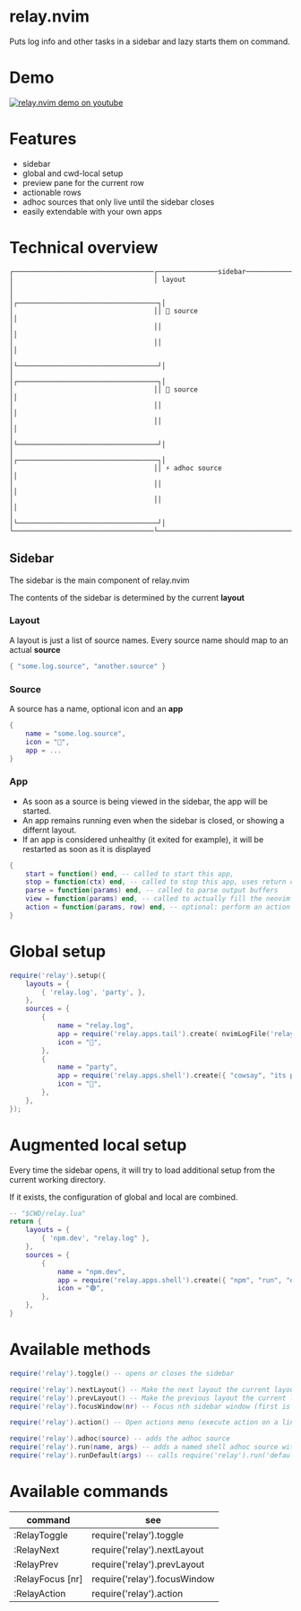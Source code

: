 # relay.nvim
Puts log info and other tasks in a sidebar and lazy starts them on command.

# Demo
[![relay.nvim demo on youtube](http://img.youtube.com/vi/Q-usLiX4KMY/0.jpg)](http://www.youtube.com/watch?v=Q-usLiX4KMY "relay.nvim demo")

# Features
- sidebar
- global and cwd-local setup 
- preview pane for the current row
- actionable rows
- adhoc sources that only live until the sidebar closes
- easily extendable with your own apps

# Technical overview

```
┌───────────────────────────────────┌───────────────sidebar───────────────┐
│                                   │ layout                              │
│                                   │┌───────────────────────────────────┐│
│                                   ││ 📕 source                         ││
│                                   ││                                   ││
│                                   ││                                   ││
│                                   │└───────────────────────────────────┘│
│                                   │┌───────────────────────────────────┐│
│                                   ││ 🎉 source                         ││
│                                   ││                                   ││
│                                   ││                                   ││
│                                   │└───────────────────────────────────┘│
│                                   │┌───────────────────────────────────┐│
│                                   ││ ⚡️ adhoc source                   ││
│                                   ││                                   ││
│                                   ││                                   ││
│                                   │└───────────────────────────────────┘│
└───────────────────────────────────└─────────────────────────────────────┘
```

## Sidebar
The sidebar is the main component of relay.nvim

The contents of the sidebar is determined by the current **layout**

### Layout
A layout is just a list of source names. Every source name should map to an actual **source**
```lua
{ "some.log.source", "another.source" }
```


### Source
A source has a name, optional icon and an **app**
```lua
{
    name = "some.log.source",
    icon = "📕",
    app = ...
}
```

### App
- As soon as a source is being viewed in the sidebar, the app will be started.
- An app remains running even when the sidebar is closed, or showing a differnt layout.
- If an app is considered unhealthy (it exited for example), it will be restarted as soon as it is displayed
```lua
{
    start = function() end, -- called to start this app,
    stop = function(ctx) end, -- called to stop this app, uses return calue from start
    parse = function(params) end, -- called to parse output buffers
    view = function(params) end, -- called to actually fill the neovim buffer
    action = function(params, row) end, -- optional: perform an action on a row
}
```

# Global setup
```lua
require('relay').setup({
    layouts = {
        { 'relay.log', 'party', },
    },
    sources = {
        {
            name = "relay.log",
            app = require('relay.apps.tail').create( nvimLogFile('relay.nvim.log'), parseLua),
            icon = "📕",
        },
        {
            name = "party",
            app = require('relay.apps.shell').create({ "cowsay", "its party time" }),
            icon = "🎉",
        },
    },
});
```

# Augmented local setup
Every time the sidebar opens, it will try to load additional setup from the current working directory.

If it exists, the configuration of global and local are combined.

```lua
-- "$CWD/relay.lua"
return {
    layouts = {
        { 'npm.dev', "relay.log" },
    },
    sources = {
        {
            name = "npm.dev",
            app = require('relay.apps.shell').create({ "npm", "run", "dev" }),
            icon = "🟢",
        },
    },
}
```

# Available methods
```lua
require('relay').toggle() -- opens or closes the sidebar

require('relay').nextLayout() -- Make the next layout the current layout
require('relay').prevLayout() -- Make the previous layout the current layout
require('relay').focusWindow(nr) -- Focus nth sidebar window (first is 1)

require('relay').action() -- Open actions menu (execute action on a line)

require('relay').adhoc(source) -- adds the adhoc source
require('relay').run(name, args) -- adds a named shell adhoc source with args
require('relay').runDefault(args) -- calls require('relay').run('default', args)
```

# Available commands
|command|see|
|---|---|
:RelayToggle|require('relay').toggle
:RelayNext|require('relay').nextLayout
:RelayPrev|require('relay').prevLayout
:RelayFocus [nr]|require('relay').focusWindow
:RelayAction|require('relay').action



